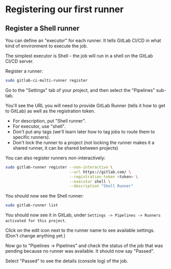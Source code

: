 # Registering our first runner


## Register a Shell runner

You can define an "executor" for each runner. It tells GitLab CI/CD in
what kind of environment to execute the job.

The simplest executor is Shell - the job will run in a shell on the GitLab CI/CD server.

Register a runner:

```bash
sudo gitlab-ci-multi-runner register
```

Go to the "Settings" tab of your project, and then select the "Pipelines" sub-tab.

You'll see the URL you will need to provide GitLab Runner (tells it how to get to GitLab) as well as the registration token.

- For description, put "Shell runner".
- For executor, use "shell".
- Don't put any tags (we'll learn later how to tag jobs to route them to specific runners).
- Don't lock the runner to a project (not locking the runner makes it a shared runner, it can be shared between projects)


You can also register runners non-interactively:

```bash
sudo gitlab-runner register --non-interactive \
                            --url https://gitlab.com/ \
                            --registration-token <token> \
                            --executor shell \
                            --description "Shell Runner"
```

You should now see the Shell runner:

```bash
sudo gitlab-runner list
```

You should now see it in GitLab, under `Settings -> Pipelines -> Runners activated for this project`.

Click on the edit icon next to the runner name to see available settings. (Don't change anything yet.)

Now go to "Pipelines -> Pipelines" and check the status of the job that
was pending because no runner was available. It should now say "Passed".

Select "Passed" to see the details (console log) of the job.
